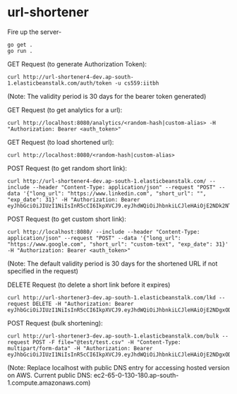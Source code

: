 # url-shortener

Fire up the server-
```
go get .
go run .
```

GET Request (to generate Authorization Token):
```
curl http://url-shortener4-dev.ap-south-1.elasticbeanstalk.com/auth/token -u cs559:iitbh
```
(Note: The validity period is 30 days for the bearer token generated)

GET Request (to get analytics for a url):
```
curl http://localhost:8080/analytics/<random-hash|custom-alias> -H "Authorization: Bearer <auth_token>"
```

GET Request (to load shortened url):
```
curl http://localhost:8080/<random-hash|custom-alias>
```

POST Request (to get random short link):
```
curl http://url-shortener4-dev.ap-south-1.elasticbeanstalk.com/ --include --header "Content-Type: application/json" --request "POST" --data '{"long_url": "https://www.linkedin.com", "short_url": "", "exp_date": 31}' -H "Authorization: Bearer eyJhbGciOiJIUzI1NiIsInR5cCI6IkpXVCJ9.eyJhdWQiOiJhbnkiLCJleHAiOjE2NDk2NTg0NjYsImlzcyI6ImF1dGgtYXBwIiwic3ViIjoiY3M1NTkifQ._JshleXML9zqsV4sDAtaoBhxKPldyE2MPw_2Fo8XjGw"
```

POST Request (to get custom short link):
```
curl http://localhost:8080/ --include --header "Content-Type: application/json" --request "POST" --data '{"long_url": "https://www.google.com", "short_url": "custom-text", "exp_date": 31}' -H "Authorization: Bearer <auth_token>"
```
(Note: The default validity period is 30 days for the shortened URL if not specified in the request)

DELETE Request (to delete a short link before it expires)
```
curl http://url-shortener3-dev.ap-south-1.elasticbeanstalk.com/lkd --request DELETE -H "Authorization: Bearer eyJhbGciOiJIUzI1NiIsInR5cCI6IkpXVCJ9.eyJhdWQiOiJhbnkiLCJleHAiOjE2NDgxODgwMTgsImlzcyI6ImF1dGgtYXBwIiwic3ViIjoiY3M1NTkifQ.WEYTfr9A0yndVIQRWBX4vgD7n6tkvQX2nh7eU1DgtLE"
```

POST Request (bulk shortening):
```
curl http://url-shortener3-dev.ap-south-1.elasticbeanstalk.com/bulk --request POST -F file="@test/test.csv" -H "Content-Type: multipart/form-data" -H "Authorization: Bearer eyJhbGciOiJIUzI1NiIsInR5cCI6IkpXVCJ9.eyJhdWQiOiJhbnkiLCJleHAiOjE2NDgxODgwMTgsImlzcyI6ImF1dGgtYXBwIiwic3ViIjoiY3M1NTkifQ.WEYTfr9A0yndVIQRWBX4vgD7n6tkvQX2nh7eU1DgtLE"
```

(Note: Replace localhost with public DNS entry for accessing hosted version on AWS. Current public DNS: ec2-65-0-130-180.ap-south-1.compute.amazonaws.com)
